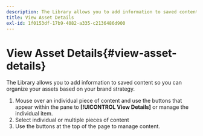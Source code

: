 ```yaml
---
description: The Library allows you to add information to saved content so you can organize your assets based on your brand strategy.
title: View Asset Details
exl-id: 1f0153df-17b9-4082-a335-c2136486d900
---
```

# View Asset Details{#view-asset-details}

The Library allows you to add information to saved content so you can organize your assets based on your brand strategy.

1. Mouse over an individual piece of content and use the buttons that appear within the pane to **[!UICONTROL View Details]** or manage the individual item.
1. Select individual or multiple pieces of content
1. Use the buttons at the top of the page to manage content.
